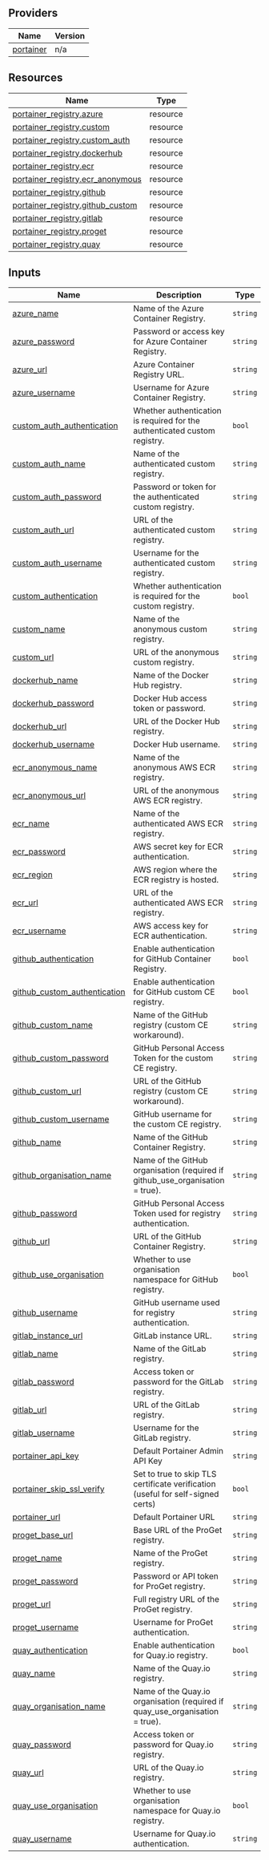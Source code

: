 <!-- BEGIN_TF_DOCS -->


## Providers

| Name | Version |
|------|---------|
| <a name="provider_portainer"></a> [portainer](#provider\_portainer) | n/a |

## Resources

| Name | Type |
|------|------|
| [portainer_registry.azure](https://registry.terraform.io/providers/portainer/portainer/latest/docs/resources/registry) | resource |
| [portainer_registry.custom](https://registry.terraform.io/providers/portainer/portainer/latest/docs/resources/registry) | resource |
| [portainer_registry.custom_auth](https://registry.terraform.io/providers/portainer/portainer/latest/docs/resources/registry) | resource |
| [portainer_registry.dockerhub](https://registry.terraform.io/providers/portainer/portainer/latest/docs/resources/registry) | resource |
| [portainer_registry.ecr](https://registry.terraform.io/providers/portainer/portainer/latest/docs/resources/registry) | resource |
| [portainer_registry.ecr_anonymous](https://registry.terraform.io/providers/portainer/portainer/latest/docs/resources/registry) | resource |
| [portainer_registry.github](https://registry.terraform.io/providers/portainer/portainer/latest/docs/resources/registry) | resource |
| [portainer_registry.github_custom](https://registry.terraform.io/providers/portainer/portainer/latest/docs/resources/registry) | resource |
| [portainer_registry.gitlab](https://registry.terraform.io/providers/portainer/portainer/latest/docs/resources/registry) | resource |
| [portainer_registry.proget](https://registry.terraform.io/providers/portainer/portainer/latest/docs/resources/registry) | resource |
| [portainer_registry.quay](https://registry.terraform.io/providers/portainer/portainer/latest/docs/resources/registry) | resource |

## Inputs

| Name | Description | Type | Default | Required |
|------|-------------|------|---------|:--------:|
| <a name="input_azure_name"></a> [azure\_name](#input\_azure\_name) | Name of the Azure Container Registry. | `string` | `"Azure"` | no |
| <a name="input_azure_password"></a> [azure\_password](#input\_azure\_password) | Password or access key for Azure Container Registry. | `string` | `"azure-password"` | no |
| <a name="input_azure_url"></a> [azure\_url](#input\_azure\_url) | Azure Container Registry URL. | `string` | `"myproject.azurecr.io"` | no |
| <a name="input_azure_username"></a> [azure\_username](#input\_azure\_username) | Username for Azure Container Registry. | `string` | `"azure-user"` | no |
| <a name="input_custom_auth_authentication"></a> [custom\_auth\_authentication](#input\_custom\_auth\_authentication) | Whether authentication is required for the authenticated custom registry. | `bool` | `true` | no |
| <a name="input_custom_auth_name"></a> [custom\_auth\_name](#input\_custom\_auth\_name) | Name of the authenticated custom registry. | `string` | `"Custom Registry Auth"` | no |
| <a name="input_custom_auth_password"></a> [custom\_auth\_password](#input\_custom\_auth\_password) | Password or token for the authenticated custom registry. | `string` | `"custom-registry-password"` | no |
| <a name="input_custom_auth_url"></a> [custom\_auth\_url](#input\_custom\_auth\_url) | URL of the authenticated custom registry. | `string` | `"your-registry.example.com"` | no |
| <a name="input_custom_auth_username"></a> [custom\_auth\_username](#input\_custom\_auth\_username) | Username for the authenticated custom registry. | `string` | `"custom-registry-user"` | no |
| <a name="input_custom_authentication"></a> [custom\_authentication](#input\_custom\_authentication) | Whether authentication is required for the custom registry. | `bool` | `false` | no |
| <a name="input_custom_name"></a> [custom\_name](#input\_custom\_name) | Name of the anonymous custom registry. | `string` | `"Custom Registry"` | no |
| <a name="input_custom_url"></a> [custom\_url](#input\_custom\_url) | URL of the anonymous custom registry. | `string` | `"your-registry.example.com"` | no |
| <a name="input_dockerhub_name"></a> [dockerhub\_name](#input\_dockerhub\_name) | Name of the Docker Hub registry. | `string` | `"DockerHub"` | no |
| <a name="input_dockerhub_password"></a> [dockerhub\_password](#input\_dockerhub\_password) | Docker Hub access token or password. | `string` | `"docker-access-token"` | no |
| <a name="input_dockerhub_url"></a> [dockerhub\_url](#input\_dockerhub\_url) | URL of the Docker Hub registry. | `string` | `"docker.io"` | no |
| <a name="input_dockerhub_username"></a> [dockerhub\_username](#input\_dockerhub\_username) | Docker Hub username. | `string` | `"docker-user"` | no |
| <a name="input_ecr_anonymous_name"></a> [ecr\_anonymous\_name](#input\_ecr\_anonymous\_name) | Name of the anonymous AWS ECR registry. | `string` | `"AWS ECR Anonymous"` | no |
| <a name="input_ecr_anonymous_url"></a> [ecr\_anonymous\_url](#input\_ecr\_anonymous\_url) | URL of the anonymous AWS ECR registry. | `string` | `"123456789.dkr.ecr.us-east-1.amazonaws.com"` | no |
| <a name="input_ecr_name"></a> [ecr\_name](#input\_ecr\_name) | Name of the authenticated AWS ECR registry. | `string` | `"AWS ECR"` | no |
| <a name="input_ecr_password"></a> [ecr\_password](#input\_ecr\_password) | AWS secret key for ECR authentication. | `string` | `"aws-secret-key"` | no |
| <a name="input_ecr_region"></a> [ecr\_region](#input\_ecr\_region) | AWS region where the ECR registry is hosted. | `string` | `"us-east-1"` | no |
| <a name="input_ecr_url"></a> [ecr\_url](#input\_ecr\_url) | URL of the authenticated AWS ECR registry. | `string` | `"123456789.dkr.ecr.us-east-1.amazonaws.com"` | no |
| <a name="input_ecr_username"></a> [ecr\_username](#input\_ecr\_username) | AWS access key for ECR authentication. | `string` | `"aws-access-key"` | no |
| <a name="input_github_authentication"></a> [github\_authentication](#input\_github\_authentication) | Enable authentication for GitHub Container Registry. | `bool` | `true` | no |
| <a name="input_github_custom_authentication"></a> [github\_custom\_authentication](#input\_github\_custom\_authentication) | Enable authentication for GitHub custom CE registry. | `bool` | `true` | no |
| <a name="input_github_custom_name"></a> [github\_custom\_name](#input\_github\_custom\_name) | Name of the GitHub registry (custom CE workaround). | `string` | `"GitHub Registry Custom"` | no |
| <a name="input_github_custom_password"></a> [github\_custom\_password](#input\_github\_custom\_password) | GitHub Personal Access Token for the custom CE registry. | `string` | `"your-github-access-token"` | no |
| <a name="input_github_custom_url"></a> [github\_custom\_url](#input\_github\_custom\_url) | URL of the GitHub registry (custom CE workaround). | `string` | `"ghcr.io"` | no |
| <a name="input_github_custom_username"></a> [github\_custom\_username](#input\_github\_custom\_username) | GitHub username for the custom CE registry. | `string` | `"your-github-username"` | no |
| <a name="input_github_name"></a> [github\_name](#input\_github\_name) | Name of the GitHub Container Registry. | `string` | `"GitHub Registry"` | no |
| <a name="input_github_organisation_name"></a> [github\_organisation\_name](#input\_github\_organisation\_name) | Name of the GitHub organisation (required if github\_use\_organisation = true). | `string` | `"myorg"` | no |
| <a name="input_github_password"></a> [github\_password](#input\_github\_password) | GitHub Personal Access Token used for registry authentication. | `string` | `"your-github-access-token"` | no |
| <a name="input_github_url"></a> [github\_url](#input\_github\_url) | URL of the GitHub Container Registry. | `string` | `"ghcr.io"` | no |
| <a name="input_github_use_organisation"></a> [github\_use\_organisation](#input\_github\_use\_organisation) | Whether to use organisation namespace for GitHub registry. | `bool` | `true` | no |
| <a name="input_github_username"></a> [github\_username](#input\_github\_username) | GitHub username used for registry authentication. | `string` | `"your-github-username"` | no |
| <a name="input_gitlab_instance_url"></a> [gitlab\_instance\_url](#input\_gitlab\_instance\_url) | GitLab instance URL. | `string` | `"https://gitlab.com"` | no |
| <a name="input_gitlab_name"></a> [gitlab\_name](#input\_gitlab\_name) | Name of the GitLab registry. | `string` | `"GitLab Registry"` | no |
| <a name="input_gitlab_password"></a> [gitlab\_password](#input\_gitlab\_password) | Access token or password for the GitLab registry. | `string` | `"gitlab-access-token"` | no |
| <a name="input_gitlab_url"></a> [gitlab\_url](#input\_gitlab\_url) | URL of the GitLab registry. | `string` | `"registry.gitlab.com"` | no |
| <a name="input_gitlab_username"></a> [gitlab\_username](#input\_gitlab\_username) | Username for the GitLab registry. | `string` | `"gitlab-user"` | no |
| <a name="input_portainer_api_key"></a> [portainer\_api\_key](#input\_portainer\_api\_key) | Default Portainer Admin API Key | `string` | n/a | yes |
| <a name="input_portainer_skip_ssl_verify"></a> [portainer\_skip\_ssl\_verify](#input\_portainer\_skip\_ssl\_verify) | Set to true to skip TLS certificate verification (useful for self-signed certs) | `bool` | `true` | no |
| <a name="input_portainer_url"></a> [portainer\_url](#input\_portainer\_url) | Default Portainer URL | `string` | n/a | yes |
| <a name="input_proget_base_url"></a> [proget\_base\_url](#input\_proget\_base\_url) | Base URL of the ProGet registry. | `string` | `"proget.example.com"` | no |
| <a name="input_proget_name"></a> [proget\_name](#input\_proget\_name) | Name of the ProGet registry. | `string` | `"ProGet"` | no |
| <a name="input_proget_password"></a> [proget\_password](#input\_proget\_password) | Password or API token for ProGet registry. | `string` | `"proget-password"` | no |
| <a name="input_proget_url"></a> [proget\_url](#input\_proget\_url) | Full registry URL of the ProGet registry. | `string` | `"proget.example.com/example-registry"` | no |
| <a name="input_proget_username"></a> [proget\_username](#input\_proget\_username) | Username for ProGet authentication. | `string` | `"proget-user"` | no |
| <a name="input_quay_authentication"></a> [quay\_authentication](#input\_quay\_authentication) | Enable authentication for Quay.io registry. | `bool` | `true` | no |
| <a name="input_quay_name"></a> [quay\_name](#input\_quay\_name) | Name of the Quay.io registry. | `string` | `"Quay"` | no |
| <a name="input_quay_organisation_name"></a> [quay\_organisation\_name](#input\_quay\_organisation\_name) | Name of the Quay.io organisation (required if quay\_use\_organisation = true). | `string` | `"myorg"` | no |
| <a name="input_quay_password"></a> [quay\_password](#input\_quay\_password) | Access token or password for Quay.io registry. | `string` | `"quay-token"` | no |
| <a name="input_quay_url"></a> [quay\_url](#input\_quay\_url) | URL of the Quay.io registry. | `string` | `"quay.io"` | no |
| <a name="input_quay_use_organisation"></a> [quay\_use\_organisation](#input\_quay\_use\_organisation) | Whether to use organisation namespace for Quay.io registry. | `bool` | `true` | no |
| <a name="input_quay_username"></a> [quay\_username](#input\_quay\_username) | Username for Quay.io authentication. | `string` | `"quay-user"` | no |
<!-- END_TF_DOCS -->